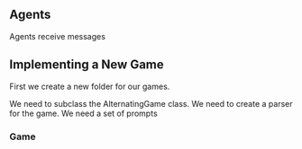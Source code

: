 ## Agents


Agents receive messages


## Implementing a New Game

First we create a new folder for our games.

We need to subclass the AlternatingGame class.
We need to create a parser for the game.
We need a set of prompts

### Game

